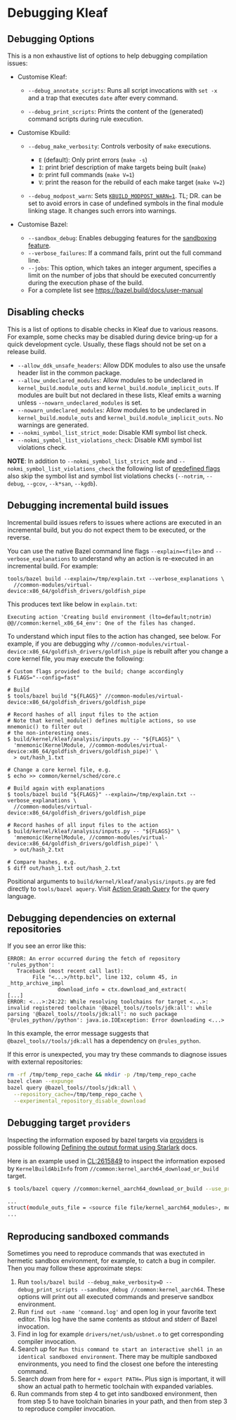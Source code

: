 # Debugging Kleaf

## Debugging Options

This is a non exhaustive list of options to help debugging compilation issues:

*   Customise Kleaf:

    *   `--debug_annotate_scripts`: Runs all script invocations with `set -x`
        and a trap that executes `date` after every command.

    *   `--debug_print_scripts`: Prints the content of the (generated) command
        scripts during rule execution.

*   Customise Kbuild:

    *   `--debug_make_verbosity`: Controls verbosity of `make` executions.
        *   `E` (default): Only print errors (`make -s`)
        *   `I`: print brief description of make targets being built (`make`)
        *   `D`: print full commands (`make V=1`)
        *   `V`: print the reason for the rebuild of each make target
            (`make V=2`)

    *   `--debug_modpost_warn`: Sets
        [`KBUILD_MODPOST_WARN=1`](https://www.kernel.org/doc/html/latest/kbuild/kbuild.html#kbuild-modpost-warn).
        TL; DR. can be set to avoid errors in case of undefined symbols in the
        final module linking stage. It changes such errors into warnings.

*   Customise Bazel:

    *   `--sandbox_debug`: Enables debugging features for the
        [sandboxing feature](https://bazel.build/docs/sandboxing).
    *   `--verbose_failures`: If a command fails, print out the full command
        line.
    *   `--jobs`: This option, which takes an integer argument, specifies a
        limit on the number of jobs that should be executed concurrently during
        the execution phase of the build.
    *   For a complete list see https://bazel.build/docs/user-manual

## Disabling checks

This is a list of options to disable checks in Kleaf due to various reasons. For
example, some checks may be disabled during device bring-up for a quick
development cycle. Usually, these flags should not be set on a release build.

*   `--allow_ddk_unsafe_headers`: Allow DDK modules to also use the unsafe
    header list in the common package.
*   `--allow_undeclared_modules`: Allow modules to be undeclared in
    `kernel_build.module_outs` and `kernel_build.module_implicit_outs`. If
    modules are built but not declared in these lists, Kleaf emits a warning
    unless `--nowarn_undeclared_modules` is set.
*   `--nowarn_undeclared_modules`: Allow modules to be undeclared in
    `kernel_build.module_outs` and `kernel_build.module_implicit_outs`. No
    warnings are generated.
*   `--nokmi_symbol_list_strict_mode`: Disable KMI symbol list check.
*   `--nokmi_symbol_list_violations_check`: Disable KMI symbol list violations
    check.

**NOTE**: In addition to `--nokmi_symbol_list_strict_mode` and
`--nokmi_symbol_list_violations_check` the following list of
[predefined flags](kernel_config.md#other-pre_defined-flags) also skip the
symbol list and symbol list violations checks (`--notrim`, `--debug`, `--gcov`,
`--k*san`, `--kgdb`).

## Debugging incremental build issues

Incremental build issues refers to issues where actions are executed in an
incremental build, but you do not expect them to be executed, or the reverse.

You can use the native Bazel command line flags `--explain=<file>` and
`--verbose_explanations` to understand why an action is re-executed in an
incremental build. For example:

```shell
tools/bazel build --explain=/tmp/explain.txt --verbose_explanations \
  //common-modules/virtual-device:x86_64/goldfish_drivers/goldfish_pipe
```

This produces text like below in `explain.txt`:

```
Executing action 'Creating build environment (lto=default;notrim) @@//common:kernel_x86_64_env': One of the files has changed.
```

To understand which input files to the action has changed, see below.
For example, if you are debugging why
`//common-modules/virtual-device:x86_64/goldfish_drivers/goldfish_pipe` is
rebuilt after you change a core kernel file, you may execute the following:

```shell
# Custom flags provided to the build; change accordingly
$ FLAGS="--config=fast"

# Build
$ tools/bazel build "${FLAGS}" //common-modules/virtual-device:x86_64/goldfish_drivers/goldfish_pipe

# Record hashes of all input files to the action
# Note that kernel_module() defines multiple actions, so use mnemonic() to filter out
# the non-interesting ones.
$ build/kernel/kleaf/analysis/inputs.py -- "${FLAGS}" \
  'mnemonic(KernelModule, //common-modules/virtual-device:x86_64/goldfish_drivers/goldfish_pipe)' \
  > out/hash_1.txt

# Change a core kernel file, e.g.
$ echo >> common/kernel/sched/core.c

# Build again with explanations
$ tools/bazel build "${FLAGS}" --explain=/tmp/explain.txt --verbose_explanations \
  //common-modules/virtual-device:x86_64/goldfish_drivers/goldfish_pipe

# Record hashes of all input files to the action
$ build/kernel/kleaf/analysis/inputs.py -- "${FLAGS}" \
  'mnemonic(KernelModule, //common-modules/virtual-device:x86_64/goldfish_drivers/goldfish_pipe)' \
  > out/hash_2.txt

# Compare hashes, e.g.
$ diff out/hash_1.txt out/hash_2.txt
```

Positional arguments to `build/kernel/kleaf/analysis/inputs.py` are fed directly
to `tools/bazel aquery`. Visit
[Action Graph Query](https://bazel.build/query/aquery) for the query language.

## Debugging dependencies on external repositories

If you see an error like this:

```
ERROR: An error occurred during the fetch of repository 'rules_python':
   Traceback (most recent call last):
        File "<...>/http.bzl", line 132, column 45, in _http_archive_impl
                download_info = ctx.download_and_extract(
[...]
ERROR: <...>:24:22: While resolving toolchains for target <...>: invalid registered toolchain '@bazel_tools//tools/jdk:all': while parsing '@bazel_tools//tools/jdk:all': no such package '@rules_python//python': java.io.IOException: Error downloading <...>
```

In this example, the error message suggests that `@bazel_tools//tools/jdk:all`
has a dependency on `@rules_python`.

If this error is unexpected, you may try these commands to diagnose issues with
external repositories:

```sh
rm -rf /tmp/temp_repo_cache && mkdir -p /tmp/temp_repo_cache
bazel clean --expunge
bazel query @bazel_tools//tools/jdk:all \
  --repository_cache=/tmp/temp_repo_cache \
  --experimental_repository_disable_download
```

## Debugging target `providers`

Inspecting the information exposed by bazel targets via
[providers](https://bazel.build/extending/rules#providers) is possible following
[Defining the output format using Starlark](https://bazel.build/query/cquery#output-format-definition)
docs.

Here is an example used in
[CL:2615849](https://android-review.googlesource.com/c/kernel/build/+/2615849)
to inspect the information exposed by `KernelBuildAbiInfo` from
`//common:kernel_aarch64_download_or_build` target.

```sh
$ tools/bazel cquery //common:kernel_aarch64_download_or_build --use_prebuilt_gki=10283028  --output=starlark --starlark:expr='providers(target)["//build/kernel/kleaf/impl:common_providers.bzl%KernelBuildAbiInfo"]'

...
struct(module_outs_file = <source file file/kernel_aarch64_modules>, modules_staging_archive = <source file file/modules_staging_dir.tar.gz>, src_protected_modules_list = <source file file/gki_aarch64_protected_modules>)
...

```

## Reproducing sandboxed commands

Sometimes you need to reproduce commands that was exectuted in hermetic sandbox
environment, for example, to catch a bug in compiler. Then you may follow these
approximate steps:

1. Run `tools/bazel build --debug_make_verbosity=D --debug_print_scripts
   --sandbox_debug //common:kernel_aarch64`. These options will print out all
   executed commands and preserve sandbox environment.
2. Run `find out -name 'command.log'` and open log in your favorite text editor.
   This log have the same contents as stdout and stderr of Bazel invocation.
3. Find in log for example `drivers/net/usb/usbnet.o` to get corresponding
   compiler invocation.
4. Search *up* for `Run this command to start an interactive shell in an
   identical sandboxed environment`. There may be multiple sandboxed
   environments, you need to find the closest one before the interesting
   command.
5. Search *down* from here for `+ export PATH=`. Plus sign is important, it will
   show an actual path to hermetic toolchain with expanded variables.
6. Run commands from step 4 to get into sandboxed environment, then from step 5
   to have toolchain binaries in your path, and then from step 3 to reproduce
   compiler invocation.
